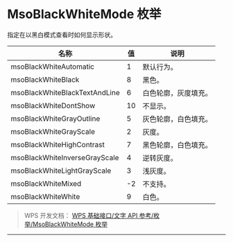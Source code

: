 # MsoBlackWhiteMode 枚举

指定在以黑白模式查看时如何显示形状。

| 名称                          | 值  | 说明                 |
|-------------------------------|-----|----------------------|
| msoBlackWhiteAutomatic        | 1   | 默认行为。           |
| msoBlackWhiteBlack            | 8   | 黑色。               |
| msoBlackWhiteBlackTextAndLine | 6   | 白色轮廓，灰度填充。 |
| msoBlackWhiteDontShow         | 10  | 不显示。             |
| msoBlackWhiteGrayOutline      | 5   | 灰色轮廓，白色填充。 |
| msoBlackWhiteGrayScale        | 2   | 灰度。               |
| msoBlackWhiteHighContrast     | 7   | 黑色轮廓，白色填充。 |
| msoBlackWhiteInverseGrayScale | 4   | 逆转灰度。           |
| msoBlackWhiteLightGrayScale   | 3   | 浅灰度。             |
| msoBlackWhiteMixed            | -2  | 不支持。             |
| msoBlackWhiteWhite            | 9   | 白色。               |

> WPS 开发文档： [WPS 基础接口/文字 API 参考/枚举/MsoBlackWhiteMode 枚举](https://qn.cache.wpscdn.cn/encs/doc/office_v19/topics/WPS%20%E5%9F%BA%E7%A1%80%E6%8E%A5%E5%8F%A3/%E6%96%87%E5%AD%97%20API%20%E5%8F%82%E8%80%83/%E6%9E%9A%E4%B8%BE/MsoBlackWhiteMode%20%E6%9E%9A%E4%B8%BE.html)

------------------------------------------------------------------------
